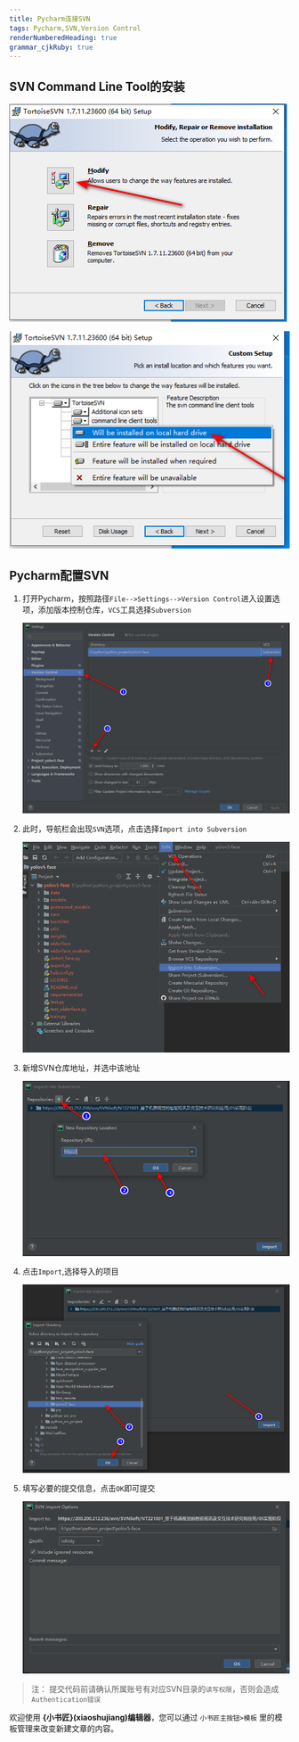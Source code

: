 ```yaml
---
title: Pycharm连接SVN
tags: Pycharm,SVN,Version Control
renderNumberedHeading: true
grammar_cjkRuby: true
---
```

## SVN Command Line Tool的安装

![自定义安装](./images/1655794028410.png)

![enable 命令行工具](./images/1655794035260.png)

## Pycharm配置SVN

1. 打开Pycharm，按照路径`File-->Settings-->Version Control`进入设置选项，添加版本控制仓库，`VCS`工具选择`Subversion`

	![enter description here](./images/1655794145327.png)

2. 此时，导航栏会出现`SVN`选项，点击选择`Import into Subversion`

	![enter description here](./images/1655795415649.png)

3. 新增SVN仓库地址，并选中该地址

	![enter description here](./images/1655795574892.png)
	
4. 点击`Import`,选择导入的项目

	![enter description here](./images/1655795718386.png)
	   
	   
5. 填写必要的提交信息，点击`OK`即可提交
	
	![enter description here](./images/1655795764991.png)
	
> 注： 提交代码前请确认所属账号有对应SVN目录的`读写权限`，否则会造成`Authentication错误`


欢迎使用 **{小书匠}(xiaoshujiang)编辑器**，您可以通过 `小书匠主按钮>模板` 里的模板管理来改变新建文章的内容。
